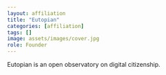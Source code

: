 ```yaml
---
layout: affiliation
title: "Eutopian"
categories: [affiliation]
tags: []
image: assets/images/cover.jpg
role: Founder
---
```


Eutopian is an open observatory on digital citizenship.
